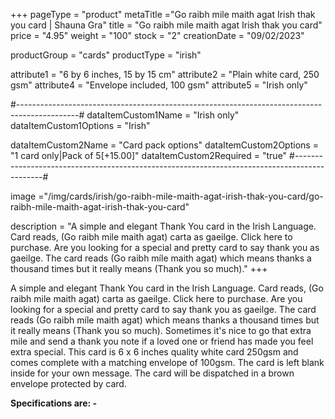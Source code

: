 +++
pageType = "product"
metaTitle ="Go raibh mile maith agat Irish thak you card | Shauna Gra"
title = "Go raibh mile maith agat Irish thak you card"
price = "4.95"
weight = "100"
stock = "2"
creationDate = "09/02/2023"

productGroup = "cards"
productType = "irish"

attribute1 = "6 by 6 inches, 15 by 15 cm" 
attribute2 = "Plain white card, 250 gsm"
attribute4 = "Envelope included, 100 gsm"
attribute5 = "Irish only"
 
#---------------------------------------------------------------------------------------------#
dataItemCustom1Name = "Irish only"
dataItemCustom1Options = "Irish"

dataItemCustom2Name = "Card pack options"
dataItemCustom2Options = "1 card only|Pack of 5[+15.00]"
dataItemCustom2Required = "true"
#---------------------------------------------------------------------------------------------#
 
image ="/img/cards/irish/go-raibh-mile-maith-agat-irish-thak-you-card/go-raibh-mile-maith-agat-irish-thak-you-card"
 
description = "A simple and elegant Thank You card in the Irish Language. Card reads, (Go raibh mile maith agat) carta as gaeilge. Click here to purchase. Are you looking for a special and pretty card to say thank you as gaeilge. The card reads (Go raibh míle maith agat) which means thanks a thousand times but it really means (Thank you so much)."
+++

A simple and elegant Thank You card in the Irish Language. Card reads, (Go raibh mile maith agat) carta as gaeilge. Click here to purchase. Are you looking for a special and pretty card to say thank you as gaeilge. The card reads (Go raibh míle maith agat) which means thanks a thousand times but it really means (Thank you so much). Sometimes it's nice to go that extra mile and send a thank you note if a loved one or friend has made you feel extra special. This card is 6 x 6 inches quality white card 250gsm and comes complete with a matching envelope of 100gsm. The card is left blank inside for your own message. The card will be dispatched in a brown envelope protected by card.

**Specifications are: -**
